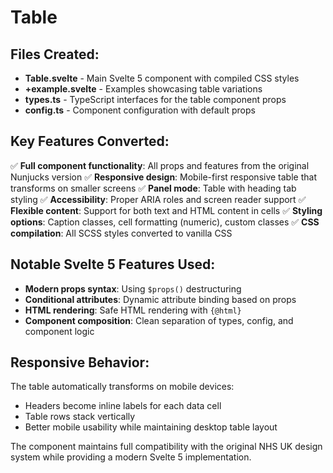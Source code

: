 # Table

## Files Created:

- **Table.svelte** - Main Svelte 5 component with compiled CSS styles
- **+example.svelte** - Examples showcasing table variations
- **types.ts** - TypeScript interfaces for the table component props
- **config.ts** - Component configuration with default props

## Key Features Converted:

✅ **Full component functionality**: All props and features from the original Nunjucks version
✅ **Responsive design**: Mobile-first responsive table that transforms on smaller screens
✅ **Panel mode**: Table with heading tab styling
✅ **Accessibility**: Proper ARIA roles and screen reader support
✅ **Flexible content**: Support for both text and HTML content in cells
✅ **Styling options**: Caption classes, cell formatting (numeric), custom classes
✅ **CSS compilation**: All SCSS styles converted to vanilla CSS

## Notable Svelte 5 Features Used:

- **Modern props syntax**: Using `$props()` destructuring
- **Conditional attributes**: Dynamic attribute binding based on props
- **HTML rendering**: Safe HTML rendering with `{@html}`
- **Component composition**: Clean separation of types, config, and component logic

## Responsive Behavior:

The table automatically transforms on mobile devices:
- Headers become inline labels for each data cell
- Table rows stack vertically
- Better mobile usability while maintaining desktop table layout

The component maintains full compatibility with the original NHS UK design system while providing a modern Svelte 5 implementation.